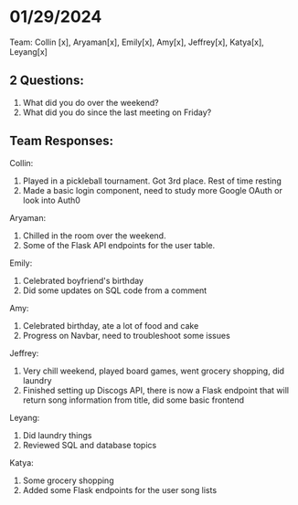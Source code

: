 # 01/29/2024

Team: Collin [x], Aryaman[x], Emily[x], Amy[x], Jeffrey[x], Katya[x], Leyang[x]

## 2 Questions:

1. What did you do over the weekend?
2. What did you do since the last meeting on Friday?

## Team Responses:

Collin:

1. Played in a pickleball tournament. Got 3rd place. Rest of time resting
2. Made a basic login component, need to study more Google OAuth or look into Auth0

Aryaman:

1. Chilled in the room over the weekend.
2. Some of the Flask API endpoints for the user table.

Emily:

1. Celebrated boyfriend's birthday
2. Did some updates on SQL code from a comment

Amy:

1. Celebrated birthday, ate a lot of food and cake
2. Progress on Navbar, need to troubleshoot some issues

Jeffrey:

1. Very chill weekend, played board games, went grocery shopping, did laundry
2. Finished setting up Discogs API, there is now a Flask endpoint that will return song information from title, did some basic frontend

Leyang:

1. Did laundry things
2. Reviewed SQL and database topics

Katya:

1. Some grocery shopping
2. Added some Flask endpoints for the user song lists
